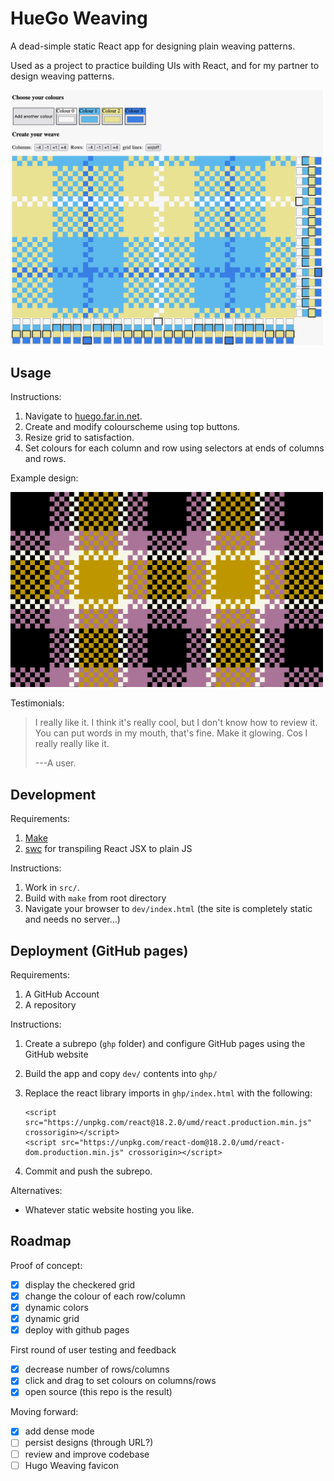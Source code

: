 HueGo Weaving
=============

A dead-simple static React app for designing plain weaving patterns.

Used as a project to practice building UIs with React, and for my partner to
design weaving patterns.

<img src="demo.png" alt="HueGo user interface demo" width="500" />

Usage
-----

Instructions:

1. Navigate to [huego.far.in.net](http://huego.far.in.net).
2. Create and modify colourscheme using top buttons.
3. Resize grid to satisfaction.
4. Set colours for each column and row using selectors at ends of columns and
   rows.

Example design:

<img src="design.png" alt="example design" width="500" />

Testimonials:

> I really like it. I think it's really cool, but I don't know how to review
> it. You can put words in my mouth, that's fine. Make it glowing. Cos I
> really really like it.
> 
> ---A user.

Development
-----------

Requirements:

1. [Make](https://www.gnu.org/software/make/)
2. [swc](swc.rs) for transpiling React JSX to plain JS

Instructions:

1. Work in `src/`.
2. Build with `make` from root directory
3. Navigate your browser to `dev/index.html`
   (the site is completely static and needs no server...)

Deployment (GitHub pages)
----------

Requirements:

1. A GitHub Account
2. A repository 

Instructions:

1. Create a subrepo (`ghp` folder) and configure GitHub pages using the
   GitHub website
2. Build the app and copy `dev/` contents into `ghp/`
3. Replace the react library imports in `ghp/index.html` with the following:

   ```
   <script src="https://unpkg.com/react@18.2.0/umd/react.production.min.js" crossorigin></script>
   <script src="https://unpkg.com/react-dom@18.2.0/umd/react-dom.production.min.js" crossorigin></script>
   ```

3. Commit and push the subrepo.

Alternatives:

* Whatever static website hosting you like.

Roadmap
-------

Proof of concept:

* [x] display the checkered grid
* [x] change the colour of each row/column
* [x] dynamic colors
* [x] dynamic grid
* [x] deploy with github pages

First round of user testing and feedback

* [x] decrease number of rows/columns
* [x] click and drag to set colours on columns/rows
* [x] open source (this repo is the result)

Moving forward:

* [x] add dense mode
* [ ] persist designs (through URL?)
* [ ] review and improve codebase
* [ ] Hugo Weaving favicon
